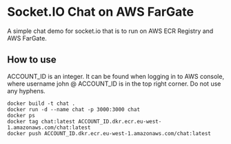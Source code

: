# Socket.IO Chat on AWS FarGate

A simple chat demo for socket.io that is to run on AWS ECR Registry and AWS FarGate.

## How to use

ACCOUNT_ID is an integer. It can be found when logging in to AWS console, where username john @ ACCOUNT_ID is in the top right corner. Do not use any hyphens.

```
docker build -t chat .
docker run -d --name chat -p 3000:3000 chat
docker ps
docker tag chat:latest ACCOUNT_ID.dkr.ecr.eu-west-1.amazonaws.com/chat:latest
docker push ACCOUNT_ID.dkr.ecr.eu-west-1.amazonaws.com/chat:latest
```
